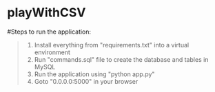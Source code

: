 # playWithCSV

#Steps to run the application:
>1. Install everything from "requirements.txt" into a virtual environment
>2. Run "commands.sql" file to create the database and tables in MySQL
>3. Run the application using "python app.py"
>4. Goto "0.0.0.0:5000" in your browser 